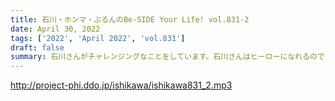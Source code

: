 ```yaml
---
title: 石川・ホンマ・ぶるんのBe-SIDE Your Life! vol.831-2
date: April 30, 2022
tags: ['2022', 'April 2022', 'vol.831']
draft: false
summary: 石川さんがチャレンジングなことをしています。石川さんはヒーローになれるのでしょうか？
---
```


http://project-phi.ddo.jp/ishikawa/ishikawa831_2.mp3